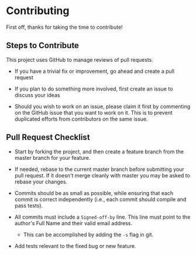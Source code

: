 # Contributing

First off, thanks for taking the time to contribute!

## Steps to Contribute

This project uses GitHub to manage reviews of pull requests.

* If you have a trivial fix or improvement, go ahead and create a pull request

* If you plan to do something more involved, first create an issue to discuss your ideas

* Should you wish to work on an issue, please claim it first by commenting on the GitHub issue that you want to work on it. This is to prevent duplicated efforts from contributors on the same issue.

## Pull Request Checklist

* Start by forking the project, and then create a feature branch from the master branch for your feature.

* If needed, rebase to the current master branch before submitting your pull request. If it doesn't merge cleanly with master you may be asked to rebase your changes.

* Commits should be as small as possible, while ensuring that each commit is correct independently (i.e., each commit should compile and pass tests).

* All commits must include a `Signed-off-by` line. This line must point to the author's Full Name and their valid email address.
    * This can be accomplished by adding the `-s` flag in git.

* Add tests relevant to the fixed bug or new feature.
